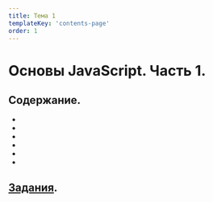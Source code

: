 ```yaml
---
title: Тема 1
templateKey: 'contents-page'
order: 1
---
```

# Основы JavaScript. Часть 1.

## Содержание.

-   <link to="/externals/topic1/js-basics-part1#компиляция-и-интерпретация" title="Компиляция и интерпретация" />
-   <link to="/externals/topic1/js-basics-part1#типизация" title="Типизация" />
-   <link to="/externals/topic1/js-basics-part1#переменные" title="Переменные" />
-   <link to="/externals/topic1/js-basics-part1#соглашение-об-именованиях" title="Соглашение об именованиях" />
-   <link to="/externals/topic1/js-basics-part1#примитивные-типы-данных" title="Примитивные типы данных" />
-   <link to="/externals/topic1/js-basics-part1#инструкция-выражение-и-оператор" title="Инструкция, выражение и оператор" />

## [Задания](https://github.com/WebPurple/external-courses/tree/master/src/ex1_js-basics-part1/README.md).